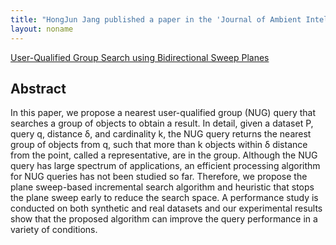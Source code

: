 ```yaml
---
title: "HongJun Jang published a paper in the 'Journal of Ambient Intelligence and Humanized Computing(SCIE)!'"
layout: noname
---
```


[User-Qualified Group Search using Bidirectional Sweep Planes](https://link.springer.com/article/10.1007/s12652-017-0596-z)

## Abstract
In this paper, we propose a nearest user-qualified group (NUG) query that searches a group of objects to obtain a result. In detail, given a dataset P, query q, distance δ, and cardinality k, the NUG query returns the nearest group of objects from q, such that more than k objects within δ distance from the point, called a representative, are in the group. Although the NUG query has large spectrum of applications, an efficient processing algorithm for NUG queries has not been studied so far. Therefore, we propose the plane sweep-based incremental search algorithm and heuristic that stops the plane sweep early to reduce the search space. A performance study is conducted on both synthetic and real datasets and our experimental results show that the proposed algorithm can improve the query performance in a variety of conditions.

